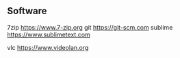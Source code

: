 


## Software

7zip https://www.7-zip.org
git https://git-scm.com
sublime https://www.sublimetext.com

vlc https://www.videolan.org
